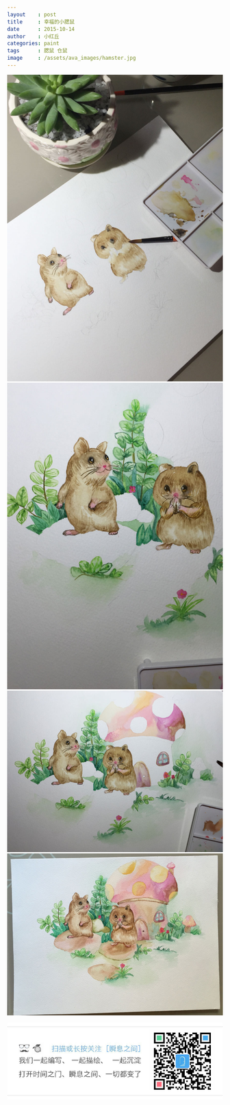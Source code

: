 ```yaml
---
layout    : post
title     : 幸福的小腮鼠
date      : 2015-10-14
author    : 小红丘
categories: paint
tags      : 腮鼠 仓鼠
image     : /assets/ava_images/hamster.jpg
---
```


![](/assets/ava_images/hamster-01.jpg)  
![](/assets/ava_images/hamster-02.jpg)
![](/assets/ava_images/hamster-03.jpg)
![](/assets/ava_images/hamster-04.jpg)

![](/assets/images/qrcode_tail.jpg)
